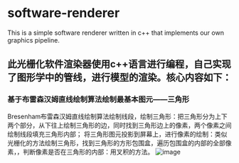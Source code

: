 # software-renderer
This is a simple software renderer written in c++ that implements our own graphics pipeline.
## 此光栅化软件渲染器使用c++语言进行编程，自己实现了图形学中的管线，进行模型的渲染。核心内容如下：
### 基于布雷森汉姆直线绘制算法绘制最基本图元——三角形
Bresenham布雷森汉姆直线绘制算法绘制线段，绘制三角形：把三角形分为上下两个部分，从下往上绘制三角形的边，同时找到三角形边上的像素，两个像素之间绘制线段填充三角形内部；
将三角形图元投影到屏幕上，进行像素的绘制：类似光栅化的方法绘制三角形，找到三角形的方形包围盒，遍历包围盒的内部的全部像素，，判断像素是否在三角形的内部：用叉积的方法。
![image]()
